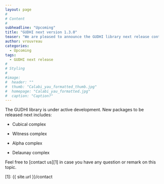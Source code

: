 ```yaml
---
layout: page
#
# Content
#
subheadline: "Upcoming"
title: "GUDHI next version 1.3.0"
teaser: "We are pleased to announce the GUDHI library next release content."
author: vrouvreau
categories:
  - Upcoming
tags:
  - GUDHI next release
#
# Styling
#
#image:
#  header: ""
#  thumb: "Calabi_yau_formatted_thumb.jpg"
#  homepage: "Calabi_yau_formatted.jpg"
#  caption: "Caption?"
---
```





The GUDHI library is under active development. New packages to be released next includes:

- Cubical complex

- Witness complex

- Alpha complex

- Delaunay complex




Feel free to [contact us][1] in case you have any question or remark on this topic.

 [1]: {{ site.url }}/contact



